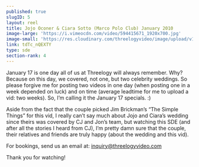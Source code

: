 ```yaml
---
published: true
slugID: 5
layout: reel
title: Jojo Oconer & Ciara Sotto (Marco Polo Club) January 2010
image-large: 'https://i.vimeocdn.com/video/594415671_1920x700.jpg'
image-small: 'https://res.cloudinary.com/threelogyvideo/image/upload/v1528572022/ciara_1.jpg'
link: tdTc_nQEXTY
type: sde
section-rank: 4
---
```

January 17 is one day all of us at Threelogy will always remember. Why? Because on this day, we covered, not one, but two celebrity weddings. So please forgive me for posting two videos in one day (when posting one in a week depended on luck) and on time (average leadtime for me to upload a vid: two weeks). So, I’m calling it the January 17 specials. :)

Aside from the fact that the couple picked Jim Brickman’s “The Simple Things” for this vid, I really can’t say much about Jojo and Ciara’s wedding since theirs was covered by CJ and Jon’s team, but watching this SDE (and after all the stories I heard from CJ), I’m pretty damn sure that the couple, their relatives and friends are truly happy (about the wedding and this vid).

For bookings, send us an email at: inquiry@threelogyvideo.com

Thank you for watching!
